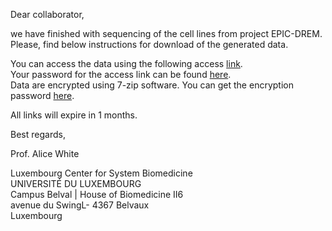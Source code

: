 Dear collaborator,

we have finished with sequencing of the cell lines from project EPIC-DREM. Please, find below instructions for download of the generated data.

You can access the data using the following access [link](https://owncloud.lcsb.uni.lu/s/wp7f1VjUvYXB08V).<br>
Your password for the access link can be found [here](https://privatebin.lcsb.uni.lu/?603285d0de6564a0#nq5EPayJfYRsgdwT4qEiCSbBNMZdjMKchhU1yC+JxbY=).<br>
Data are encrypted using 7-zip software. You can get the encryption password [here](https://privatebin.lcsb.uni.lu/?a6cb535a956749b0#sfaYxAqHpZSTgySDc1A10xxNe4PkLH1aze02VUCgYi8=).

All links will expire in 1 months.

Best regards,

Prof. Alice White

Luxembourg Center for System Biomedicine<br>
UNIVERSITÉ DU LUXEMBOURG<br>
Campus Belval | House of Biomedicine II6<br>
avenue du SwingL- 4367 Belvaux<br>
Luxembourg<br>
